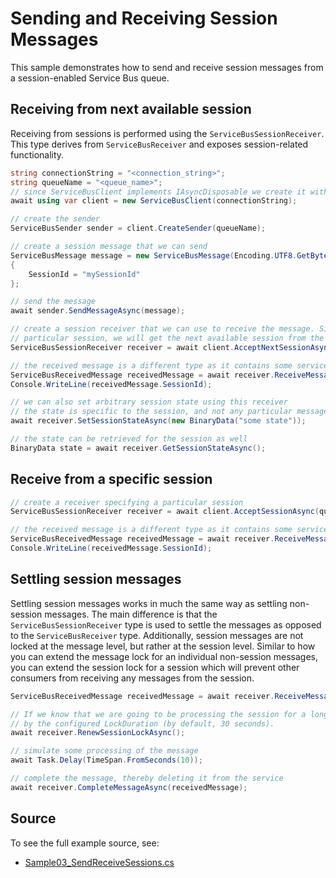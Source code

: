 # Sending and Receiving Session Messages

This sample demonstrates how to send and receive session messages from a session-enabled Service Bus queue.

## Receiving from next available session

Receiving from sessions is performed using the `ServiceBusSessionReceiver`. This type derives from `ServiceBusReceiver` and exposes session-related functionality.

```C# Snippet:ServiceBusSendAndReceiveSessionMessage
string connectionString = "<connection_string>";
string queueName = "<queue_name>";
// since ServiceBusClient implements IAsyncDisposable we create it with "await using"
await using var client = new ServiceBusClient(connectionString);

// create the sender
ServiceBusSender sender = client.CreateSender(queueName);

// create a session message that we can send
ServiceBusMessage message = new ServiceBusMessage(Encoding.UTF8.GetBytes("Hello world!"))
{
    SessionId = "mySessionId"
};

// send the message
await sender.SendMessageAsync(message);

// create a session receiver that we can use to receive the message. Since we don't specify a
// particular session, we will get the next available session from the service.
ServiceBusSessionReceiver receiver = await client.AcceptNextSessionAsync(queueName);

// the received message is a different type as it contains some service set properties
ServiceBusReceivedMessage receivedMessage = await receiver.ReceiveMessageAsync();
Console.WriteLine(receivedMessage.SessionId);

// we can also set arbitrary session state using this receiver
// the state is specific to the session, and not any particular message
await receiver.SetSessionStateAsync(new BinaryData("some state"));

// the state can be retrieved for the session as well
BinaryData state = await receiver.GetSessionStateAsync();
```

## Receive from a specific session

```C# Snippet:ServiceBusReceiveFromSpecificSession
// create a receiver specifying a particular session
ServiceBusSessionReceiver receiver = await client.AcceptSessionAsync(queueName, "Session2");

// the received message is a different type as it contains some service set properties
ServiceBusReceivedMessage receivedMessage = await receiver.ReceiveMessageAsync();
Console.WriteLine(receivedMessage.SessionId);
```

## Settling session messages

Settling session messages works in much the same way as settling non-session messages. The main difference is that the `ServiceBusSessionReceiver` type is used to settle the messages as opposed to the `ServiceBusReceiver` type. Additionally, session messages are not locked at the message level, but rather at the session level. Similar to how you can extend the message lock for an individual non-session messages, you can extend the session lock for a session which will prevent other consumers from receiving any messages from the session.

```C# Snippet:ServiceBusRenewSessionLockAndComplete
ServiceBusReceivedMessage receivedMessage = await receiver.ReceiveMessageAsync();

// If we know that we are going to be processing the session for a long time, we can extend the lock for the session
// by the configured LockDuration (by default, 30 seconds).
await receiver.RenewSessionLockAsync();

// simulate some processing of the message
await Task.Delay(TimeSpan.FromSeconds(10));

// complete the message, thereby deleting it from the service
await receiver.CompleteMessageAsync(receivedMessage);
```

## Source

To see the full example source, see:

* [Sample03_SendReceiveSessions.cs](https://github.com/Azure/azure-sdk-for-net/blob/main/sdk/servicebus/Azure.Messaging.ServiceBus/tests/Samples/Sample03_SendReceiveSessions.cs)
